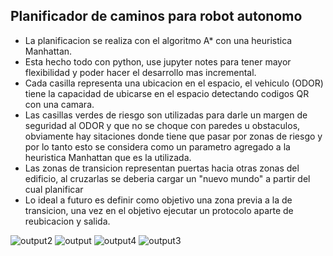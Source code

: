 ## Planificador de caminos para robot autonomo
- La planificacion se realiza con el algoritmo A* con una heuristica Manhattan.
- Esta hecho todo con python, use jupyter notes para tener mayor flexibilidad y poder hacer el desarrollo mas incremental.
- Cada casilla representa una ubicacion en el espacio, el vehiculo (ODOR) tiene la capacidad de ubicarse en el espacio detectando codigos QR con una camara.
- Las casillas verdes de riesgo son utilizadas para darle un margen de seguridad al ODOR y que no se choque con paredes u obstaculos, obviamente hay 
  sitaciones donde tiene que pasar por zonas de riesgo y por lo tanto esto se considera como un parametro agregado a la heuristica Manhattan que es la utilizada.
- Las zonas de transicion representan puertas hacia otras zonas del edificio, al cruzarlas se deberia cargar un "nuevo mundo" a partir del cual planificar
- Lo ideal a futuro es definir como objetivo una zona previa a la de transicion, una vez en el objetivo ejecutar un protocolo aparte de reubicacion y salida.


![output2](https://github.com/user-attachments/assets/982f6e38-cc72-4fc6-a83c-76f01fc4274b)
![output](https://github.com/user-attachments/assets/df889ce9-282e-45ee-bf74-dbb19e31333e)
![output4](https://github.com/user-attachments/assets/1963e88e-90fd-4a4f-a413-c3e74cd9bf3e)
![output3](https://github.com/user-attachments/assets/7ecfd380-7233-4ec9-b7da-a814fbadc4a4)
